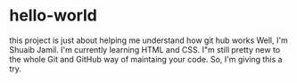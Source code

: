 # hello-world
this project is just about helping me understand how git hub works
Well, I'm Shuaib Jamil. I'm currently learning HTML and CSS. I"m still pretty new to the whole Git and GitHub way of maintaing your code. So, I'm giving this a try. 
